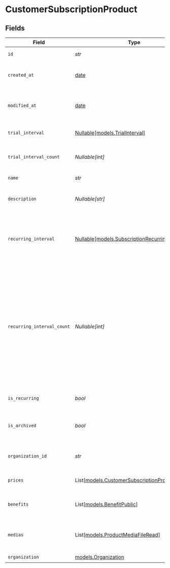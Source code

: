 # CustomerSubscriptionProduct


## Fields

| Field                                                                                                                                                                                                        | Type                                                                                                                                                                                                         | Required                                                                                                                                                                                                     | Description                                                                                                                                                                                                  |
| ------------------------------------------------------------------------------------------------------------------------------------------------------------------------------------------------------------ | ------------------------------------------------------------------------------------------------------------------------------------------------------------------------------------------------------------ | ------------------------------------------------------------------------------------------------------------------------------------------------------------------------------------------------------------ | ------------------------------------------------------------------------------------------------------------------------------------------------------------------------------------------------------------ |
| `id`                                                                                                                                                                                                         | *str*                                                                                                                                                                                                        | :heavy_check_mark:                                                                                                                                                                                           | The ID of the object.                                                                                                                                                                                        |
| `created_at`                                                                                                                                                                                                 | [date](https://docs.python.org/3/library/datetime.html#date-objects)                                                                                                                                         | :heavy_check_mark:                                                                                                                                                                                           | Creation timestamp of the object.                                                                                                                                                                            |
| `modified_at`                                                                                                                                                                                                | [date](https://docs.python.org/3/library/datetime.html#date-objects)                                                                                                                                         | :heavy_check_mark:                                                                                                                                                                                           | Last modification timestamp of the object.                                                                                                                                                                   |
| `trial_interval`                                                                                                                                                                                             | [Nullable[models.TrialInterval]](../models/trialinterval.md)                                                                                                                                                 | :heavy_check_mark:                                                                                                                                                                                           | The interval unit for the trial period.                                                                                                                                                                      |
| `trial_interval_count`                                                                                                                                                                                       | *Nullable[int]*                                                                                                                                                                                              | :heavy_check_mark:                                                                                                                                                                                           | The number of interval units for the trial period.                                                                                                                                                           |
| `name`                                                                                                                                                                                                       | *str*                                                                                                                                                                                                        | :heavy_check_mark:                                                                                                                                                                                           | The name of the product.                                                                                                                                                                                     |
| `description`                                                                                                                                                                                                | *Nullable[str]*                                                                                                                                                                                              | :heavy_check_mark:                                                                                                                                                                                           | The description of the product.                                                                                                                                                                              |
| `recurring_interval`                                                                                                                                                                                         | [Nullable[models.SubscriptionRecurringInterval]](../models/subscriptionrecurringinterval.md)                                                                                                                 | :heavy_check_mark:                                                                                                                                                                                           | The recurring interval of the product. If `None`, the product is a one-time purchase.                                                                                                                        |
| `recurring_interval_count`                                                                                                                                                                                   | *Nullable[int]*                                                                                                                                                                                              | :heavy_check_mark:                                                                                                                                                                                           | Number of interval units of the subscription. If this is set to 1 the charge will happen every interval (e.g. every month), if set to 2 it will be every other month, and so on. None for one-time products. |
| `is_recurring`                                                                                                                                                                                               | *bool*                                                                                                                                                                                                       | :heavy_check_mark:                                                                                                                                                                                           | Whether the product is a subscription.                                                                                                                                                                       |
| `is_archived`                                                                                                                                                                                                | *bool*                                                                                                                                                                                                       | :heavy_check_mark:                                                                                                                                                                                           | Whether the product is archived and no longer available.                                                                                                                                                     |
| `organization_id`                                                                                                                                                                                            | *str*                                                                                                                                                                                                        | :heavy_check_mark:                                                                                                                                                                                           | The ID of the organization owning the product.                                                                                                                                                               |
| `prices`                                                                                                                                                                                                     | List[[models.CustomerSubscriptionProductPrices](../models/customersubscriptionproductprices.md)]                                                                                                             | :heavy_check_mark:                                                                                                                                                                                           | List of prices for this product.                                                                                                                                                                             |
| `benefits`                                                                                                                                                                                                   | List[[models.BenefitPublic](../models/benefitpublic.md)]                                                                                                                                                     | :heavy_check_mark:                                                                                                                                                                                           | List of benefits granted by the product.                                                                                                                                                                     |
| `medias`                                                                                                                                                                                                     | List[[models.ProductMediaFileRead](../models/productmediafileread.md)]                                                                                                                                       | :heavy_check_mark:                                                                                                                                                                                           | List of medias associated to the product.                                                                                                                                                                    |
| `organization`                                                                                                                                                                                               | [models.Organization](../models/organization.md)                                                                                                                                                             | :heavy_check_mark:                                                                                                                                                                                           | N/A                                                                                                                                                                                                          |